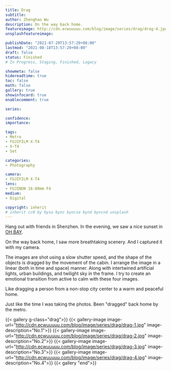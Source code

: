 ```yaml
---
title: Drag
subtitle: 
author: Zhenghao Wu
description: On the way back home.
featureimage: http://cdn.ecwuuuuu.com/blog/image/series/drag/drag-4.jpg
unsplashfeatureimage: 

publishDate: "2021-07-20T13:57:20+08:00"
lastmod: "2021-08-18T13:57:20+08:00"
draft: false
status: Finished
# In Progress, Staging, Finished, Lagacy

showmeta: false
hidereadtime: true
toc: false
math: false
gallery: true
showinfocard: true
enablecomment: true

series: 

confidence: 
importance: 

tags:
- Metro
- FUJIFILM X-T4
- X-T4
- Set

categories:
- Photography

camera:
- FUJIFILM X-T4
lens:
- FUJINON 16-80mm F4
medium:
- Digital

copyright: inherit
# inherit cc0 by bysa bync byncsa bynd byncnd unsplash
---
```


Hang out with friends in Shenzhen. In the evening, we saw a nice sunset in [OH BAY](http://en.sasac.gov.cn/2020/10/09/c_5587.htm).

On the way back home, I saw more breathtaking scenery. And I captured it with my camera.

The images are shot using a slow shutter speed, and the shape of the objects is dragged by the movement of the cabin. I arrange the image in a linear (both in time and space) manner. Along with intertwined artificial lights, urban buildings, and twilight sky in the frame. I try to create an emotional transition from active to calm with these four images. 

Like dragging a person from a non-stop city center to a warm and peaceful home.

Just like the time I was taking the photos. Been "dragged" back home by the metro.

{{< gallery g-class="drag">}}
{{< gallery-image
image-url="http://cdn.ecwuuuuu.com/blog/image/series/drag/drag-1.jpg"
image-description="No.1">}}
{{< gallery-image
image-url="http://cdn.ecwuuuuu.com/blog/image/series/drag/drag-2.jpg"
image-description="No.2">}}
{{< gallery-image
image-url="http://cdn.ecwuuuuu.com/blog/image/series/drag/drag-3.jpg"
image-description="No.3">}}
{{< gallery-image
image-url="http://cdn.ecwuuuuu.com/blog/image/series/drag/drag-4.jpg"
image-description="No.4">}}
{{< gallery "end">}}

